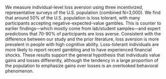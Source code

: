 We measure individual-level loss aversion using three incentivized, representative surveys of the U.S. population (combined N=3,000). We find that around 50% of the U.S. population is loss tolerant, with many participants accepting negative-expected-value gambles. This is counter to earlier findings—which mostly come from lab/student samples—and expert predictions that 70-90% of participants are loss averse. Consistent with the difference between our study and the prior literature, loss aversion is more prevalent in people with high cognitive ability. Loss-tolerant individuals are more likely to report recent gambling and to have experienced financial shocks. These results support the general hypothesis that individuals value gains and losses differently, although the tendency in a large proportion of the population to emphasize gains over losses is an overlooked behavioral phenomenon.
